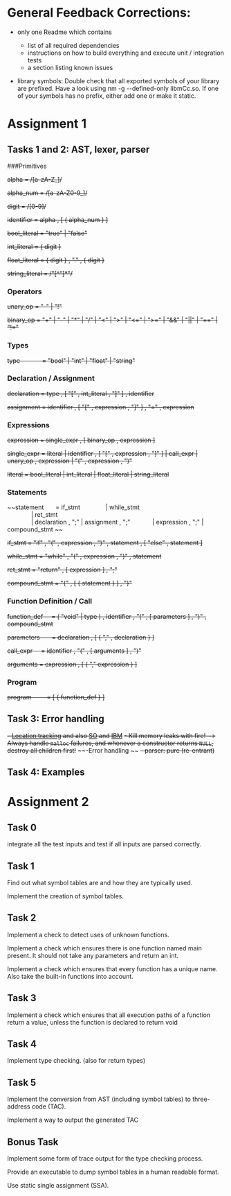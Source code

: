 # General Feedback Corrections:

* only one Readme which contains 
  * list of all required dependencies    
  * instructions on how to build everything and execute unit / integration tests   
  * a section listing known issues
  
* library symbols: Double check that all exported symbols of your library are prefixed. Have a look using nm -g --defined-only libmCc.so. If one of your symbols has no prefix, either add one or make it static.


# Assignment 1

## Tasks 1 and 2: AST, lexer, parser


###Primitives

~~alpha            = /[a-zA-Z_]/~~

~~alpha_num        = /[a-zA-Z0-9_]/~~

~~digit            = /[0-9]/~~

~~identifier       = alpha , [ { alpha_num } ]~~

~~bool_literal     = "true" | "false"~~

~~int_literal      = { digit }~~

~~float_literal    = { digit } , "." , { digit }~~

~~string_literal   = /"[^"]*"/~~


### Operators

~~unary_op         = "-" | "!"~~

~~binary_op        = "+"  | "-" | "*" | "/" 
                 | "<"  | ">" | "<=" | ">=" 
                 | "&&" | "||" 
                 | "==" | "!="~~


### Types

~~type             = "bool" | "int" | "float" | "string"~~


### Declaration / Assignment

~~declaration      = type , [ "[" , int_literal , "]" ] , identifier~~

~~assignment       = identifier , [ "[" , expression , "]" ] , "=" , expression~~


### Expressions

~~expression       = single_expr , [ binary_op , expression ]~~

~~single_expr      = literal
                 | identifier , [ "[" , expression , "]" ]
                 | call_expr
                 | unary_op , expression
                 | "(" , expression , ")"~~

~~literal          = bool_literal
                 | int_literal
                 | float_literal
                 | string_literal~~

### Statements

~~statement        = if_stmt
                 | while_stmt  
                 | ret_stmt  
                 | declaration , ";"
                 | assignment  , ";"
                 | expression  , ";" 
                 | compound_stmt ~~

~~if_stmt          = "if" , "(" , expression , ")" , statement , [ "else" , statement ]~~

~~while_stmt       = "while" , "(" , expression , ")" , statement~~

~~ret_stmt         = "return" , [ expression ] , ";"~~

~~compound_stmt    = "{" , [ { statement } ] , "}"~~


### Function Definition / Call

~~function_def     = ( "void" | type ) , identifier , "(" , [ parameters ] , ")" , compound_stmt~~

~~parameters       = declaration , [ { "," , declaration } ]~~

~~call_expr      = identifier , "(" , [ arguments ] , ")"~~

~~arguments        = expression , [ { "," expression } ]~~


### Program

~~program          = [ { function_def } ]~~


## Task 3: Error handling
~~- [Location tracking](https://www.gnu.org/software/bison/manual/html_node/Tracking-Locations.html#Tracking-Locations)
  and also [SO](https://stackoverflow.com/questions/22407730/bison-line-number-included-in-the-error-messages) and [IBM](https://www.ibm.com/developerworks/library/l-flexbison/index.html)~~
~~- Kill memory leaks with fire! --> Always handle `malloc` failures, and whenever a constructor returns `NULL`, destroy all children first!~~
~~-Error handling ~~
~~- parser: pure (re-entrant)~~

## Task 4: Examples

# Assignment 2 

## Task 0 
integrate all the test inputs and test if all inputs are parsed correctly.

## Task 1
Find out what symbol tables are and how they are typically used.

Implement the creation of symbol tables.

## Task 2
Implement a check to detect uses of unknown functions.

Implement a check which ensures there is one function named main present. It should not take any parameters and return an int.

Implement a check which ensures that every function has a unique name. Also take the built-in functions into account.

## Task 3
Implement a check which ensures that all execution paths of a function return a value, unless the function is declared to return void

## Task 4
Implement type checking. (also for return types)

## Task 5 
Implement the conversion from AST (including symbol tables) to three-address code (TAC).

Implement a way to output the generated TAC

## Bonus Task
Implement some form of trace output for the type checking process. 

Provide an executable to dump symbol tables in a human readable format.

Use static single assignment (SSA).
